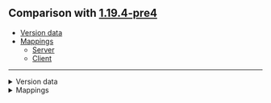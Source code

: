 ## Comparison with [1.19.4-pre4](https://github.com/PixiGeko/Minecraft-generated-data/tree/1.19.4-pre4)

- [Version data](#version-data)
- [Mappings](#mappings)
  - [Server](#server)
  - [Client](#client)

<hr/>
<details><summary>Version data</summary>
<table><tr><th></th><th align="left">1.19.4-pre4</th><th>1.19.4-rc1</th></tr><tr><td>World version</td><td><code>3333</code></td><td><code>3334</code></td></tr><tr><td>Protocol version</td><td><code>1073741947</code></td><td><code>1073741948</code></td></tr></table>
</details>
<details><summary>Mappings</summary>
<h2>Server</h2>

<details>
<summary>
Changes
</summary>

```
XXX.network.syncher.SynchedEntityData +1M
```
```
XXX.minecraft.server.MinecraftServer +2M
```
```
XXX.world.entity.Display +2M -2M | +5P -3P
```
```
XXX.world.entity.Display$FloatInterpolator +2M -2M
```
```
XXX.world.entity.Display$IntInterpolator +2M -2M
```
```
XXX.world.entity.Display$Interpolator +1M | +1P -1P
```

</details>















































































































































































































































































































































































































































































































































































































































<details>
<summary>
net.minecraft.network.syncher.SynchedEntityData
</summary>

```diff
- void set(EntityDataAccessor,Object,boolean)
```

</details>



















<details>
<summary>
net.minecraft.server.MinecraftServer
</summary>

```diff
- void forceTimeSynchronization()
- void synchronizeTime(ServerLevel)
```

</details>








































































































































































































































































































































































































































































































<details>
<summary>
net.minecraft.world.entity.Display
</summary>

```diff
- int getInterpolationDelay()
+ long getInterpolationStartTick()
- void setInterpolationDelay(int)
+ void setInterpolationStartTick(long)
```

</details>


<details>
<summary>
net.minecraft.world.entity.Display$FloatInterpolator
</summary>

```diff
- Float getGeneric(float)
- Object getGeneric(float)
+ void updateValue(float,Float)
+ void updateValue(float,Object)
```

</details>
<details>
<summary>
net.minecraft.world.entity.Display$IntInterpolator
</summary>

```diff
- Integer getGeneric(float)
- Object getGeneric(float)
+ void updateValue(float,Integer)
+ void updateValue(float,Object)
```

</details>
<details>
<summary>
net.minecraft.world.entity.Display$Interpolator
</summary>

```diff
- void updateValue(float,Object)
```

</details>

























































































































































































































































































































































































































































































































































































































































































































































































































































































































































































































































































































































































































































































































































































































































































































































































































<h2>Client</h2>

<details>
<summary>
Changes
</summary>

```
XXX.minecraft.server.MinecraftServer +2M
```
```
XXX.world.entity.Display +2M -2M | +5P -3P
```
```
XXX.world.entity.Display$FloatInterpolator +2M -2M
```
```
XXX.world.entity.Display$IntInterpolator +2M -2M
```
```
XXX.world.entity.Display$Interpolator +1M | +1P -1P
```

</details>










































































































































































































































































































































































































































































































































































































































































































































































































































































































































































































































































































































































































































































































































































































































































































































































































































































<details>
<summary>
net.minecraft.server.MinecraftServer
</summary>

```diff
- void forceTimeSynchronization()
- void synchronizeTime(ServerLevel)
```

</details>








































































































































































































































































































































































































































































































<details>
<summary>
net.minecraft.world.entity.Display
</summary>

```diff
- int getInterpolationDelay()
+ long getInterpolationStartTick()
- void setInterpolationDelay(int)
+ void setInterpolationStartTick(long)
```

</details>


<details>
<summary>
net.minecraft.world.entity.Display$FloatInterpolator
</summary>

```diff
- Float getGeneric(float)
- Object getGeneric(float)
+ void updateValue(float,Float)
+ void updateValue(float,Object)
```

</details>
<details>
<summary>
net.minecraft.world.entity.Display$IntInterpolator
</summary>

```diff
- Integer getGeneric(float)
- Object getGeneric(float)
+ void updateValue(float,Integer)
+ void updateValue(float,Object)
```

</details>
<details>
<summary>
net.minecraft.world.entity.Display$Interpolator
</summary>

```diff
- void updateValue(float,Object)
```

</details>
</details>